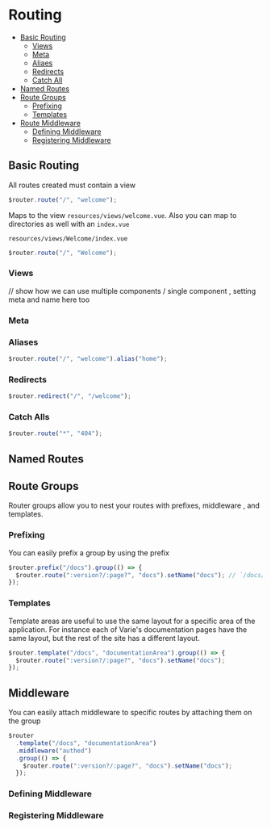 # Routing

* [Basic Routing](#basic-routing)
  * [Views](#views)
  * [Meta](#meta)
  * [Aliaes](#aliases)
  * [Redirects](#redirects)
  * [Catch All](#catch-alls)
* [Named Routes](#named-routes)
* [Route Groups](#route-groups)
  * [Prefixing](#prefixing)
  * [Templates](#templates)
* [Route Middleware](#middleware)
  * [Defining Middleware](#defining-middleware)
  * [Registering Middleware](#registering-middleware)

<a name="basic-routing"></a>

## Basic Routing

All routes created must contain a view

```js
$router.route("/", "welcome");
```

Maps to the view `resources/views/welcome.vue`. Also you can map to directories as well with an `index.vue`

`resources/views/Welcome/index.vue`

```js
$router.route("/", "Welcome");
```

<a name="views"></a>

### Views

// show how we can use multiple components / single component , setting meta and name here too

<a name="meta"></a>

### Meta

<a name="aliases"></a>

### Aliases

```js
$router.route("/", "welcome").alias("home");
```

<a name="redirects"></a>

### Redirects

```js
$router.redirect("/", "/welcome");
```

<a name="catch-alls"></a>

### Catch Alls

```js
$router.route("*", "404");
```

<a name="named-routes"></a>

## Named Routes

<a name="route-groups"></a>

## Route Groups

Router groups allow you to nest your routes with prefixes, middleware , and templates.

<a name="prefixing"></a>

### Prefixing

You can easily prefix a group by using the prefix

```js
$router.prefix("/docs").group(() => {
  $router.route(":version?/:page?", "docs").setName("docs"); // `/docs/master/routing`
});
```

<a name="templates"></a>

### Templates

Template areas are useful to use the same layout for a specific area of the application. For instance each of Varie's documentation pages have the same layout, but the rest of the site has a different layout.

```js
$router.template("/docs", "documentationArea").group(() => {
  $router.route(":version?/:page?", "docs").setName("docs");
});
```

<a name="middleware"></a>

## Middleware

You can easily attach middleware to specific routes by attaching them on the group

```js
$router
  .template("/docs", "documentationArea")
  .middleware("authed")
  .group(() => {
    $router.route(":version?/:page?", "docs").setName("docs");
  });
```

<a name="defining-middleware"></a>

### Defining Middleware

<a name="registering-middleware"></a>

### Registering Middleware

